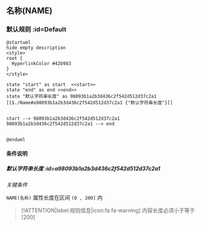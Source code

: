 ## 名称(NAME) <!-- {docsify-ignore-all} -->

   

### 默认规则 :id=Default

```plantuml
@startuml
hide empty description
<style>
root {
  HyperlinkColor #42b983
}
</style>

state "start" as start  <<start>>
state "end" as end <<end>>
state "默认字符串长度" as 98093b1a2b3d436c2f542d512d37c2a1 [[$./Name#a98093b1a2b3d436c2f542d512d37c2a1 {"默认字符串长度"}]]


start --> 98093b1a2b3d436c2f542d512d37c2a1 
98093b1a2b3d436c2f542d512d37c2a1 --> end 


@enduml
```

#### 条件说明

##### 默认字符串长度 :id=a98093b1a2b3d436c2f542d512d37c2a1


*关键条件*


`NAME(名称)` 属性长度在区间 `(0 , 200]` 内

> [!ATTENTION|label:规则信息|icon:fa fa-warning]
> 内容长度必须小于等于[200]







